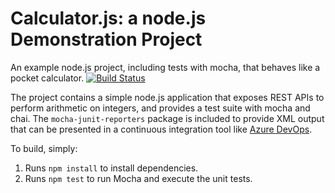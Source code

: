Calculator.js: a node.js Demonstration Project
==============================================
An example node.js project, including tests with mocha, that behaves like
a pocket calculator.
[![Build Status](https://dev.azure.com/nareshkumaraz400/Version%20Controlling%20with%20Git%20in%20Azure%20Repos/_apis/build/status/nareshkumaraz400.calculator%20(1)?branchName=refs%2Fpull%2F2%2Fmerge)](https://dev.azure.com/nareshkumaraz400/Version%20Controlling%20with%20Git%20in%20Azure%20Repos/_build/latest?definitionId=6&branchName=refs%2Fpull%2F2%2Fmerge)

The project contains a simple node.js application that exposes REST APIs
to perform arithmetic on integers, and provides a test suite with mocha
and chai.  The `mocha-junit-reporters` package is included to provide XML
output that can be presented in a continuous integration tool like
[Azure DevOps](https://azure.com/devops).

To build, simply:

1. Runs `npm install` to install dependencies.
2. Runs `npm test` to run Mocha and execute the unit tests.

